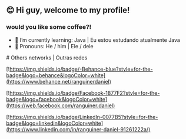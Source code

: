 ## 😊 Hi guy, welcome to my profile! 
### would you like some coffee?!
- 🌱 I’m currently learning: Java |  Eu estou estudando atualmente Java
- 👤 Pronouns: He / him | Ele / dele

<div> 
# Others networks | Outras redes

[!https://img.shields.io/badge/-Behance-blue?style=for-the-badge&logo=behance&logoColor=white](https://www.behance.net/ranguinerdaniel)

[!https://img.shields.io/badge/Facebook-1877F2?style=for-the-badge&logo=facebook&logoColor=white](https://web.facebook.com/ranguiner.daniel)

[!https://img.shields.io/badge/LinkedIn-0077B5?style=for-the-badge&logo=linkedin&logoColor=white](https://www.linkedin.com/in/ranguiner-daniel-91261222a/)

</div>
